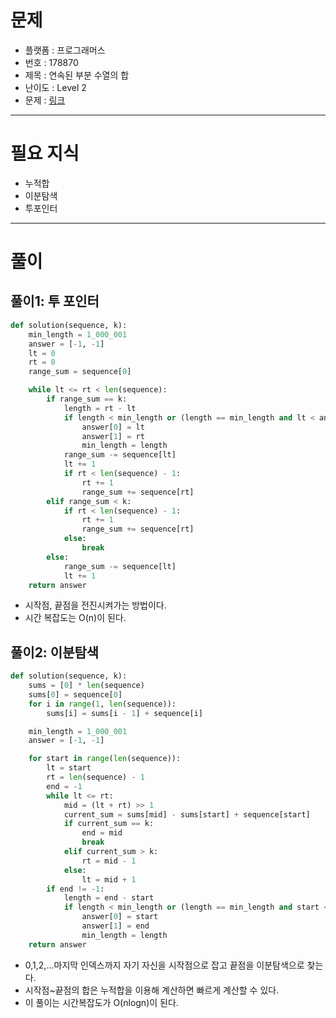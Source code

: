 # 문제
- 플랫폼 : 프로그래머스
- 번호 : 178870
- 제목 : 연속된 부분 수열의 합
- 난이도 : Level 2
- 문제 : <a href="https://school.programmers.co.kr/learn/courses/30/lessons/178870" target="_blank">링크</a>

---

# 필요 지식
- 누적합
- 이분탐색
- 투포인터

---

# 풀이

## 풀이1: 투 포인터
```python
def solution(sequence, k):
    min_length = 1_000_001
    answer = [-1, -1]
    lt = 0
    rt = 0
    range_sum = sequence[0]

    while lt <= rt < len(sequence):
        if range_sum == k:
            length = rt - lt
            if length < min_length or (length == min_length and lt < answer[0]):
                answer[0] = lt
                answer[1] = rt
                min_length = length
            range_sum -= sequence[lt]
            lt += 1
            if rt < len(sequence) - 1:
                rt += 1
                range_sum += sequence[rt]
        elif range_sum < k:
            if rt < len(sequence) - 1:
                rt += 1
                range_sum += sequence[rt]
            else:
                break
        else:
            range_sum -= sequence[lt]
            lt += 1
    return answer
```
- 시작점, 끝점을 전진시켜가는 방법이다.
- 시간 복잡도는 O(n)이 된다.


## 풀이2: 이분탐색
```python
def solution(sequence, k):
    sums = [0] * len(sequence)
    sums[0] = sequence[0]
    for i in range(1, len(sequence)):
        sums[i] = sums[i - 1] + sequence[i]

    min_length = 1_000_001
    answer = [-1, -1]

    for start in range(len(sequence)):
        lt = start
        rt = len(sequence) - 1
        end = -1
        while lt <= rt:
            mid = (lt + rt) >> 1
            current_sum = sums[mid] - sums[start] + sequence[start]
            if current_sum == k:
                end = mid
                break
            elif current_sum > k:
                rt = mid - 1
            else:
                lt = mid + 1
        if end != -1:
            length = end - start
            if length < min_length or (length == min_length and start < answer[0]):
                answer[0] = start
                answer[1] = end
                min_length = length
    return answer
```
- 0,1,2,...마지막 인덱스까지 자기 자신을 시작점으로 잡고 끝점을 이분탐색으로 찾는다.
- 시작점~끝점의 합은 누적합을 이용해 계산하면 빠르게 계산할 수 있다.
- 이 풀이는 시간복잡도가 O(nlogn)이 된다.
